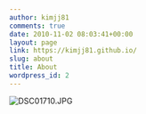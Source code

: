```yaml
---
author: kimjj81
comments: true
date: 2010-11-02 08:03:41+00:00
layout: page
link: https://kimjj81.github.io/
slug: about
title: About
wordpress_id: 2
---
```


![DSC01710.JPG](https://windroamer.files.wordpress.com/2010/11/dsc01710.jpg)
